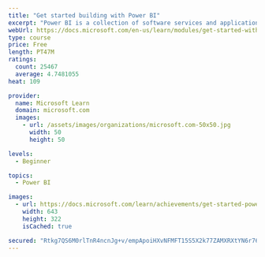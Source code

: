 ```yaml
---
title: "Get started building with Power BI"
excerpt: "Power BI is a collection of software services and applications that let you connect to all sorts of data sources and create compelling visuals and reports. You can benefit from receiving those reports, or you can share them with others inside or outside your organization. Learn the basics of Power BI, how its services and applications work together, and how they can be used to create or experience compelling visuals and analytics based on your data."
webUrl: https://docs.microsoft.com/en-us/learn/modules/get-started-with-power-bi/
type: course
price: Free
length: PT47M
ratings:
  count: 25467
  average: 4.7481055
heat: 109

provider:
  name: Microsoft Learn
  domain: microsoft.com
  images:
    - url: /assets/images/organizations/microsoft.com-50x50.jpg
      width: 50
      height: 50

levels:
  - Beginner

topics:
  - Power BI

images:
  - url: https://docs.microsoft.com/learn/achievements/get-started-power-bi-social.png
    width: 643
    height: 322
    isCached: true

secured: "Rtkg7QS6M0rlTnR4ncnJg+v/empApoiHXvNFMFT15S5X2k77ZAMXRXtYN6r76B53IkovKR9Niv/vFPKwMUA5jutHO42LXS3qYYE8F29wVol4p9WRbOLeq0RV0XKGFWgKUW+HLRVb27URvE8ZiefNTemdCMn5AQ48bstO9bXEAiKzhahbgTU7FOc7K9kj8ov4ZxonhqXOs38g9km3i5VeFdUKqsF4DuOTKfj0R/9rfcTLmFMbVjvW+dPvVmFHtnrb9pV0EKqmeBXinOJVWRNzkAmdy+q9aRyh+gorcBTqc6Z+OSvcli0KoOdJ+c2v0rGUz969PFcr4DkWhwOB/9go+MeE+Xu7bRUWedaa1AtUoAIgL0/hTH/T8luuqZRuze/MYSuctUEG0cGEzlEZx3ErFdJTSCo9YAP92r/+nvL1kElv3Xg9CTGOoiYhSml5U+GC;X2IrKUi83FwS59oH3L6psQ=="
---
```


